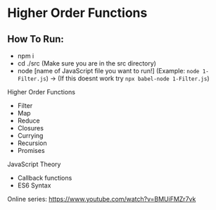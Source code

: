 # Higher Order Functions

## How To Run:
- npm i
- cd ./src (Make sure you are in the src directory)
- node [name of JavaScript file you want to run!] (Example: ```node 1-Filter.js```) -> (If this doesnt work try ```npx babel-node 1-Filter.js```)

Higher Order Functions
- Filter
- Map
- Reduce
- Closures
- Currying
- Recursion
- Promises

JavaScript Theory
- Callback functions
- ES6 Syntax

Online series: https://www.youtube.com/watch?v=BMUiFMZr7vk
